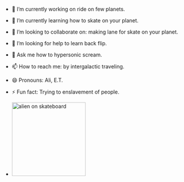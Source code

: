 - 🔭 I’m currently working on ride on few planets.
- 🌱 I’m currently learning how to skate on your planet.
- 👯 I’m looking to collaborate on: making lane for skate on your planet.
- 🤔 I’m looking for help to learn back flip.
- 💬 Ask me how to hypersonic scream.
- 📫 How to reach me: by intergalactic traveling.
- 😄 Pronouns: Ali, E.T.
- ⚡ Fun fact: Trying to enslavement of people.

- <img src="https://github.com/miroslavkadidlo/miroslavkadidlo/assets/16743203/099432a1-c709-479e-a65a-13f67b6b522b" alt="alien on skateboard" width="200" height="200">
